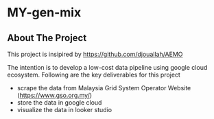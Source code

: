 # MY-gen-mix
## About The Project
This project is insipired by https://github.com/djouallah/AEMO

The intention is to develop a low-cost data pipeline using google cloud ecosystem.
Following are the key deliverables for this project
- scrape the data from Malaysia Grid System Operator Website (https://www.gso.org.my/)
- store the data in google cloud
- visualize the data in looker studio
